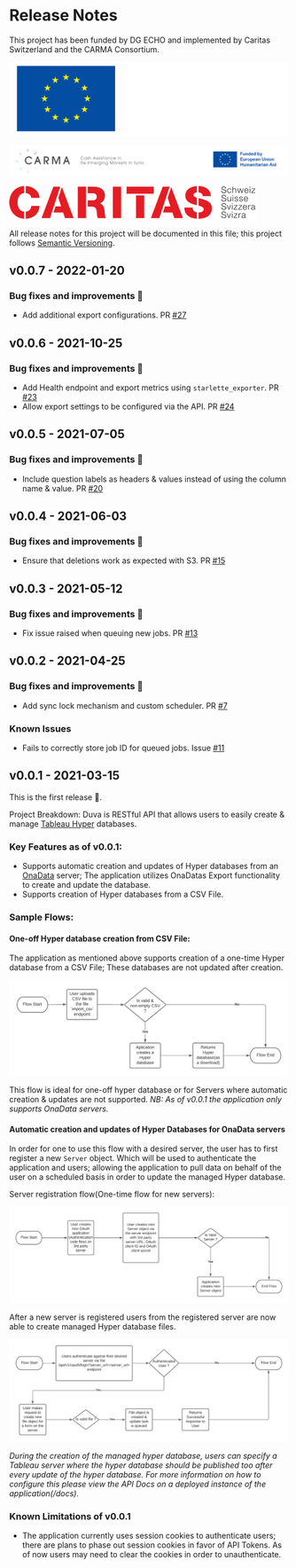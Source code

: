 # Release Notes

This project has been funded by DG ECHO and implemented by Caritas Switzerland and the CARMA Consortium.


![DG ECHO](./docs/logos/EN-Funded-by-EU-NEG.png)

![CARMA Logo](./docs/logos/CARMA-logo.png)

![Caritas Switzerland Logo](./docs/logos/Caritas_5_100_100_0.png)


All release notes for this project will be documented in this file; this project follows [Semantic Versioning](https://semver.org/).

## v0.0.7 - 2022-01-20

### Bug fixes and improvements :bug:

- Add additional export configurations. PR [#27](https://github.com/onaio/duva/pull/27)

## v0.0.6 - 2021-10-25

### Bug fixes and improvements :bug:

- Add Health endpoint and export metrics using `starlette_exporter`. PR [#23](https://github.com/onaio/pull/23)
- Allow export settings to be configured via the API. PR [#24](https://github.com/onaio/pull/24)

## v0.0.5 - 2021-07-05

### Bug fixes and improvements :bug:

- Include question labels as headers & values instead of using the column name & value. PR [#20](https://github.com/onaio/duva/pull/20)

## v0.0.4 - 2021-06-03

### Bug fixes and improvements :bug:

- Ensure that deletions work as expected with S3. PR [#15](https://github.com/onaio/pull/15)

## v0.0.3 - 2021-05-12

### Bug fixes and improvements :bug:

- Fix issue raised when queuing new jobs. PR [#13](https://github.com/onaio/duva/pull/13)

## v0.0.2 - 2021-04-25

### Bug fixes and improvements :bug:

- Add sync lock mechanism and custom scheduler. PR [#7](https://github.com/onaio/duva/pull/7)

### Known Issues

- Fails to correctly store job ID for queued jobs. Issue [#11](https://github.com/onaio/duva/issues/11)

## v0.0.1 - 2021-03-15

This is the first release :confetti_ball:.

Project Breakdown: Duva is RESTful API that allows users to easily create & manage [Tableau Hyper](https://www.tableau.com/products/new-features/hyper) databases.

### Key Features as of v0.0.1:

- Supports automatic creation and updates of Hyper databases from an [OnaData](https://github.com/onaio/onadata) server; The application utilizes OnaDatas Export functionality to create and update the database.
- Supports creation of Hyper databases from a CSV File.

### Sample Flows:

#### One-off Hyper database creation from CSV File:

The application as mentioned above supports creation of a one-time Hyper database from a CSV File; These databases are not updated after creation.

![one-off hyper database creation](./docs/flow-diagrams/one-off-hyper-database-flow.png)

This flow is ideal for one-off hyper database or for Servers where automatic creation & updates are not supported. *NB: As of v0.0.1 the application only supports OnaData servers.*

#### Automatic creation and updates of Hyper Databases for OnaData servers

In order for one to use this flow with a desired server, the user has to first register a new `Server` object. Which will be used to authenticate the application and users; allowing the application to pull data on behalf of the user on a scheduled basis in order to update the managed Hyper database.

Server registration flow(One-time flow for new servers):

![server registration flow](./docs/flow-diagrams/server-registration-flow.png)

After a new server is registered users from the registered server are now able to create
managed Hyper database files.

![managed hyper datase flow](./docs/flow-diagrams/managed-hyper-database-flow.png)

*During the creation of the managed hyper database, users can specify a Tableau server where the hyper database should be published too after every update of the hyper database. For more information on how to configure this please view the API Docs on a deployed instance of the application(/docs).*

### Known Limitations of v0.0.1

- The application currently uses session cookies to authenticate users; there are plans to phase out session cookies in favor of API Tokens. As of now users may need to clear the cookies in order to unauthenticate.

